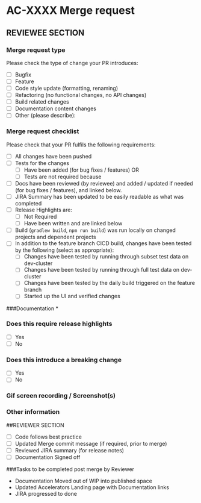 # AC-XXXX Merge request

## REVIEWEE SECTION
### Merge request type
<!-- Please try to limit your merge request to one type, submit multiple merge requests if needed. -->

Please check the type of change your PR introduces:

- [ ] Bugfix
- [ ] Feature
- [ ] Code style update (formatting, renaming)
- [ ] Refactoring (no functional changes, no API changes)
- [ ] Build related changes
- [ ] Documentation content changes
- [ ] Other (please describe):

### Merge request checklist
<!--If raising a merge request for part of a piece of work and more will follow, 
    (i.e.merge request doesn't close out a JIRA), documentation can be completed later -->
Please check that your PR fulfils the following requirements:

- [ ] All changes have been pushed
- [ ] Tests for the changes 
  - [ ] Have been added (for bug fixes / features) OR 
  - [ ] Tests are not required because <EXPLANATION> 
- [ ] Docs have been reviewed (by reviewee) and added / updated if needed (for bug fixes / features), and linked below.
- [ ] JIRA Summary has been updated to be easily readable as what was completed
- [ ] Release Highlights are:
  - [ ] Not Required
  - [ ] Have been written and are linked below
- [ ] Build (`gradlew build`, `npm run build`) was run locally on changed projects and dependent projects
- [ ] In addition to the feature branch CICD build, changes have been tested by the following (select as appropriate):
  - [ ] Changes have been tested by running through subset test data on dev-cluster
  - [ ] Changes have been tested by running through full test data on dev-cluster
  - [ ] Changes have been tested by the daily build triggered on the feature branch
  - [ ] Started up the UI and verified changes

###Documentation <!-- Include links to documentation that has been created updated, including new JIRAs--> 
* 

### Does this require release highlights
- [ ] Yes
- [ ] No

<!-- If this requires release highlights, please include a link to the release highlights in confluence-->

### Does this introduce a breaking change

- [ ] Yes
- [ ] No

<!-- If this introduces a breaking change, please include a link to the migration notes in confluence-->

### Gif screen recording / Screenshot(s)
<!-- Add any screenshots here if appropriate i.e. a UI change. -->

### Other information
<!-- Any other information that is important to this MR. -->

##REVIEWER SECTION

- [ ] Code follows best practice
- [ ] Updated Merge commit message (if required, prior to merge)
- [ ] Reviewed JIRA summary (for release notes)
- [ ] Documentation Signed off

###Tasks to be completed post merge by Reviewer
* Documentation Moved out of WIP into published space
* Updated Accelerators Landing page with Documentation links
* JIRA progressed to done